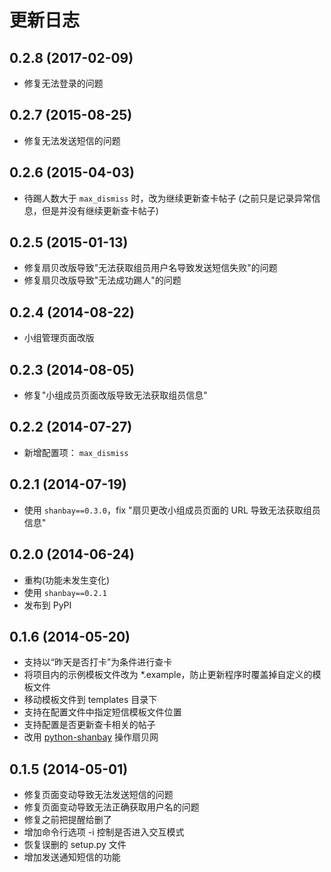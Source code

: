 # 更新日志

## 0.2.8 (2017-02-09)

* 修复无法登录的问题

## 0.2.7 (2015-08-25)

* 修复无法发送短信的问题

## 0.2.6 (2015-04-03)

* 待踢人数大于 `max_dismiss` 时，改为继续更新查卡帖子
  (之前只是记录异常信息，但是并没有继续更新查卡帖子)

## 0.2.5 (2015-01-13)

* 修复扇贝改版导致"无法获取组员用户名导致发送短信失败"的问题
* 修复扇贝改版导致"无法成功踢人"的问题

## 0.2.4 (2014-08-22)

* 小组管理页面改版


## 0.2.3 (2014-08-05)

* 修复"小组成员页面改版导致无法获取组员信息"


## 0.2.2 (2014-07-27)

* 新增配置项： `max_dismiss`


## 0.2.1 (2014-07-19)

* 使用 `shanbay==0.3.0`，fix "扇贝更改小组成员页面的 URL 导致无法获取组员信息"


## 0.2.0 (2014-06-24)

* 重构(功能未发生变化)
* 使用 `shanbay==0.2.1`
* 发布到 PyPI


## 0.1.6 (2014-05-20)

* 支持以“昨天是否打卡”为条件进行查卡
* 将项目内的示例模板文件改为 \*.example，防止更新程序时覆盖掉自定义的模板文件
* 移动模板文件到 templates 目录下
* 支持在配置文件中指定短信模板文件位置
* 支持配置是否更新查卡相关的帖子
* 改用 [python-shanbay](https://github.com/mozillazg/python-shanbay) 操作扇贝网


## 0.1.5 (2014-05-01)

* 修复页面变动导致无法发送短信的问题
* 修复页面变动导致无法正确获取用户名的问题
* 修复之前把提醒给删了
* 增加命令行选项 -i 控制是否进入交互模式
* 恢复误删的 setup.py 文件
* 增加发送通知短信的功能
